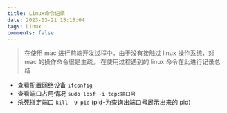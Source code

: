 ```yaml
---
title: Linux命令记录
date: 2023-03-21 15:15:04
tags: Linux
comments: false
---
```


> 在使用 mac 进行前端开发过程中，由于没有接触过 linux 操作系统，对 mac 的操作命令很是生疏。
> 在使用过程遇到的 linux 命令在此进行记录总结

- 查看配置网络设备
  `ifconfig`
- 查看端口占用情况
  `sudo losf -i tcp:端口号`
- 杀死指定端口
  `kill -9 pid` (pid-为查询出端口号展示出来的 pid)
